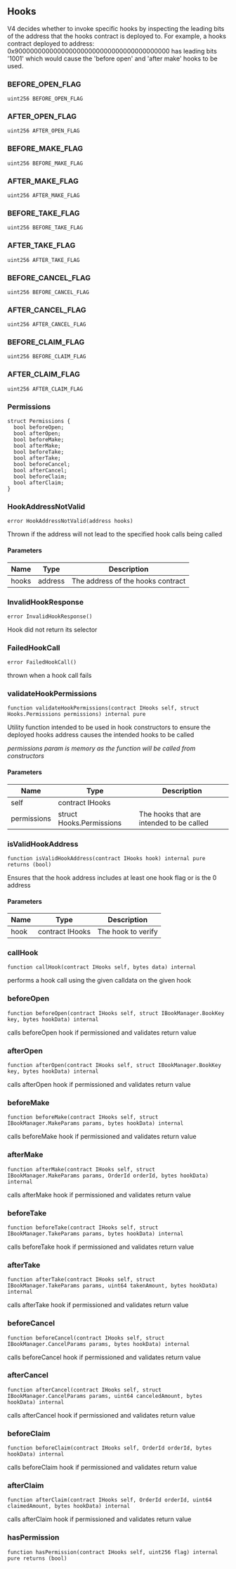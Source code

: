 ## Hooks

V4 decides whether to invoke specific hooks by inspecting the leading bits of the address that
the hooks contract is deployed to.
For example, a hooks contract deployed to address: 0x9000000000000000000000000000000000000000
has leading bits '1001' which would cause the 'before open' and 'after make' hooks to be used.

### BEFORE_OPEN_FLAG

```solidity
uint256 BEFORE_OPEN_FLAG
```

### AFTER_OPEN_FLAG

```solidity
uint256 AFTER_OPEN_FLAG
```

### BEFORE_MAKE_FLAG

```solidity
uint256 BEFORE_MAKE_FLAG
```

### AFTER_MAKE_FLAG

```solidity
uint256 AFTER_MAKE_FLAG
```

### BEFORE_TAKE_FLAG

```solidity
uint256 BEFORE_TAKE_FLAG
```

### AFTER_TAKE_FLAG

```solidity
uint256 AFTER_TAKE_FLAG
```

### BEFORE_CANCEL_FLAG

```solidity
uint256 BEFORE_CANCEL_FLAG
```

### AFTER_CANCEL_FLAG

```solidity
uint256 AFTER_CANCEL_FLAG
```

### BEFORE_CLAIM_FLAG

```solidity
uint256 BEFORE_CLAIM_FLAG
```

### AFTER_CLAIM_FLAG

```solidity
uint256 AFTER_CLAIM_FLAG
```

### Permissions

```solidity
struct Permissions {
  bool beforeOpen;
  bool afterOpen;
  bool beforeMake;
  bool afterMake;
  bool beforeTake;
  bool afterTake;
  bool beforeCancel;
  bool afterCancel;
  bool beforeClaim;
  bool afterClaim;
}
```

### HookAddressNotValid

```solidity
error HookAddressNotValid(address hooks)
```

Thrown if the address will not lead to the specified hook calls being called

#### Parameters

| Name | Type | Description |
| ---- | ---- | ----------- |
| hooks | address | The address of the hooks contract |

### InvalidHookResponse

```solidity
error InvalidHookResponse()
```

Hook did not return its selector

### FailedHookCall

```solidity
error FailedHookCall()
```

thrown when a hook call fails

### validateHookPermissions

```solidity
function validateHookPermissions(contract IHooks self, struct Hooks.Permissions permissions) internal pure
```

Utility function intended to be used in hook constructors to ensure
the deployed hooks address causes the intended hooks to be called

_permissions param is memory as the function will be called from constructors_

#### Parameters

| Name | Type | Description |
| ---- | ---- | ----------- |
| self | contract IHooks |  |
| permissions | struct Hooks.Permissions | The hooks that are intended to be called |

### isValidHookAddress

```solidity
function isValidHookAddress(contract IHooks hook) internal pure returns (bool)
```

Ensures that the hook address includes at least one hook flag or is the 0 address

#### Parameters

| Name | Type | Description |
| ---- | ---- | ----------- |
| hook | contract IHooks | The hook to verify |

### callHook

```solidity
function callHook(contract IHooks self, bytes data) internal
```

performs a hook call using the given calldata on the given hook

### beforeOpen

```solidity
function beforeOpen(contract IHooks self, struct IBookManager.BookKey key, bytes hookData) internal
```

calls beforeOpen hook if permissioned and validates return value

### afterOpen

```solidity
function afterOpen(contract IHooks self, struct IBookManager.BookKey key, bytes hookData) internal
```

calls afterOpen hook if permissioned and validates return value

### beforeMake

```solidity
function beforeMake(contract IHooks self, struct IBookManager.MakeParams params, bytes hookData) internal
```

calls beforeMake hook if permissioned and validates return value

### afterMake

```solidity
function afterMake(contract IHooks self, struct IBookManager.MakeParams params, OrderId orderId, bytes hookData) internal
```

calls afterMake hook if permissioned and validates return value

### beforeTake

```solidity
function beforeTake(contract IHooks self, struct IBookManager.TakeParams params, bytes hookData) internal
```

calls beforeTake hook if permissioned and validates return value

### afterTake

```solidity
function afterTake(contract IHooks self, struct IBookManager.TakeParams params, uint64 takenAmount, bytes hookData) internal
```

calls afterTake hook if permissioned and validates return value

### beforeCancel

```solidity
function beforeCancel(contract IHooks self, struct IBookManager.CancelParams params, bytes hookData) internal
```

calls beforeCancel hook if permissioned and validates return value

### afterCancel

```solidity
function afterCancel(contract IHooks self, struct IBookManager.CancelParams params, uint64 canceledAmount, bytes hookData) internal
```

calls afterCancel hook if permissioned and validates return value

### beforeClaim

```solidity
function beforeClaim(contract IHooks self, OrderId orderId, bytes hookData) internal
```

calls beforeClaim hook if permissioned and validates return value

### afterClaim

```solidity
function afterClaim(contract IHooks self, OrderId orderId, uint64 claimedAmount, bytes hookData) internal
```

calls afterClaim hook if permissioned and validates return value

### hasPermission

```solidity
function hasPermission(contract IHooks self, uint256 flag) internal pure returns (bool)
```

